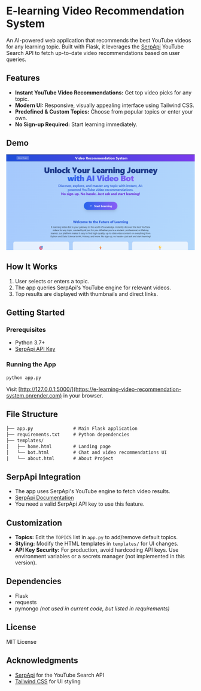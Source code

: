 # E-learning Video Recommendation System

An AI-powered web application that recommends the best YouTube videos for any learning topic. Built with Flask, it leverages the [SerpApi](https://serpapi.com/) YouTube Search API to fetch up-to-date video recommendations based on user queries.

## Features
- **Instant YouTube Video Recommendations:** Get top video picks for any topic.
- **Modern UI:** Responsive, visually appealing interface using Tailwind CSS.
- **Predefined & Custom Topics:** Choose from popular topics or enter your own.
- **No Sign-up Required:** Start learning immediately.

## Demo
![Screenshot](screenshot.png) 

## How It Works
1. User selects or enters a topic.
2. The app queries SerpApi's YouTube engine for relevant videos.
3. Top results are displayed with thumbnails and direct links.

## Getting Started

### Prerequisites
- Python 3.7+
- [SerpApi API Key](https://serpapi.com/)



### Running the App
```bash
python app.py
```
Visit [http://127.0.0.1:5000/](https://e-learning-video-recommendation-system.onrender.com) in your browser.

## File Structure
```
├── app.py               # Main Flask application
├── requirements.txt     # Python dependencies
├── templates/
│   ├── home.html        # Landing page
│   └── bot.html         # Chat and video recommendations UI
|   └── about.html       # About Project
```

## SerpApi Integration
- The app uses SerpApi's YouTube engine to fetch video results.
- [SerpApi Documentation](https://serpapi.com/youtube-search-api)
- You need a valid SerpApi API key to use this feature.

## Customization
- **Topics:** Edit the `TOPICS` list in `app.py` to add/remove default topics.
- **Styling:** Modify the HTML templates in `templates/` for UI changes.
- **API Key Security:** For production, avoid hardcoding API keys. Use environment variables or a secrets manager (not implemented in this version).

## Dependencies
- Flask
- requests
- pymongo *(not used in current code, but listed in requirements)*

## License
MIT License

## Acknowledgments
- [SerpApi](https://serpapi.com/) for the YouTube Search API
- [Tailwind CSS](https://tailwindcss.com/) for UI styling 
